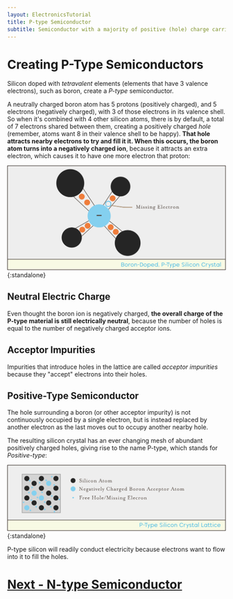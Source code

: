 ```yaml
---
layout: ElectronicsTutorial
title: P-type Semiconductor
subtitle: Semiconductor with a majority of positive (hole) charge carriers.
---
```


# Creating P-Type Semiconductors

Silicon doped with _tetravalent_ elements (elements that have 3 valence electrons), such as boron, create a _P-type_ semiconductor.

A neutrally charged boron atom has 5 protons (positively charged), and 5 electrons (negatively charged), with 3 of those electrons in its valence shell. So when it's combined with 4 other silicon atoms, there is by default, a total of 7 electrons shared between them, creating a positively charged _hole_ (remember, atoms want 8 in their valence shell to be happy). **That hole attracts nearby electrons to try and fill it it. When this occurs, the boron atom turns into a negatively charged ion**, because it attracts an extra electron, which causes it to have one more electron that proton:

![](../Support_Files/P-Type_Silicon_Crystal.svg){:standalone}

## Neutral Electric Charge

Even thought the boron ion is negatively charged, **the overall charge of the P-type material is still electrically neutral**, because the number of holes is equal to the number of negatively charged acceptor ions.

## Acceptor Impurities

Impurities that introduce holes in the lattice are called _acceptor impurities_ because they "accept" electrons into their holes.

## Positive-Type Semiconductor

The hole surrounding a boron (or other acceptor impurity) is not continuously occupied by a single electron, but is instead replaced by another electron as the last moves out to occupy another nearby hole. 

The resulting silicon crystal has an ever changing mesh of abundant positively charged holes, giving rise to the name P-type, which stands for _Positive-type_:

![Illustration of P-type silicon crystal lattice in which there are a few boron atoms in the lattice that are negatively charged, and throughout the lattice are free holes where electrons are missing.](../Support_Files/P-Type_Silicon_Crystal_Lattice.svg){:standalone}

P-type silicon will readily conduct electricity because electrons want to flow into it to fill the holes.

# [Next - N-type Semiconductor](../N-Type)